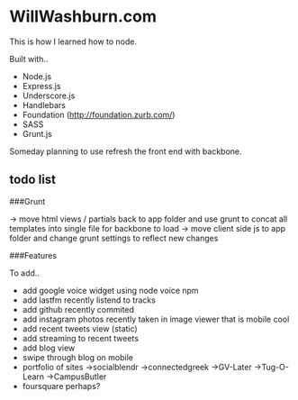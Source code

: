 WillWashburn.com
===========
This is how I learned how to node. 

Built with..
* Node.js
* Express.js
* Underscore.js
* Handlebars
* Foundation (http://foundation.zurb.com/)
* SASS
* Grunt.js

Someday planning to use refresh the front end with backbone.

todo list
---------
###Grunt

->	move html views / partials back to app folder and use grunt to concat all templates into single file for backbone to load
->	move client side js to app folder and change grunt settings to reflect new changes

###Features

To add..
*	add google voice widget using node voice npm
*	add lastfm recently listend to tracks
*	add github recently commited
*	add instagram photos recently taken in image viewer that is mobile cool
*	add recent tweets view (static)
*	add streaming to recent tweets
*	add blog view
*	swipe through blog on mobile
* 	portfolio of sites
	->socialblendr
	->connectedgreek
	->GV-Later
	->Tug-O-Learn
	->CampusButler
* foursquare perhaps?

